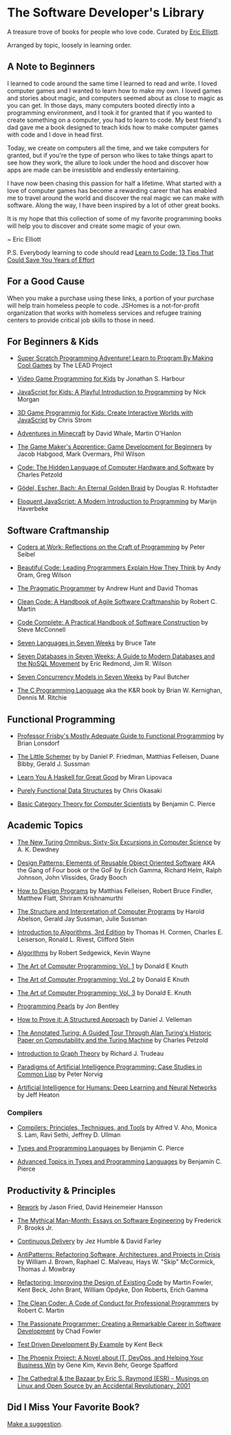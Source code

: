 # The Software Developer's Library

A treasure trove of books for people who love code. Curated by [Eric Elliott](https://ericelliottjs.com).

Arranged by topic, loosely in learning order.

## A Note to Beginners

I learned to code around the same time I learned to read and write. I loved computer games and I wanted to learn how to make my own. I loved games and stories about magic, and computers seemed about as close to magic as you can get. In those days, many computers booted directly into a programming environment, and I took it for granted that if you wanted to create something on a computer, you had to learn to code. My best friend's dad gave me a book designed to teach kids how to make computer games with code and I dove in head first.

Today, we create on computers all the time, and we take computers for granted, but if you're the type of person who likes to take things apart to see how they work, the allure to look under the hood and discover how apps are made can be irresistible and endlessly entertaining.

I have now been chasing this passion for half a lifetime. What started with a love of computer games has become a rewarding career that has enabled me to travel around the world and discover the real magic we can make with software. Along the way, I have been inspired by a lot of other great books.

It is my hope that this collection of some of my favorite programming books will help you to discover and create some magic of your own.

~ Eric Elliott

P.S. Everybody learning to code should read [Learn to Code: 13 Tips That Could Save You Years of Effort](https://medium.com/javascript-scene/learn-to-code-13-tips-that-could-save-you-years-of-effort-92ce799a3e1f)


## For a Good Cause

When you make a purchase using these links, a portion of your purchase will help train homeless people to code. JSHomes is a not-for-profit organization that works with homeless services and refugee training centers to provide critical job skills to those in need.


## For Beginners & Kids

* [Super Scratch Programming Adventure! Learn to Program By Making Cool Games](http://www.amazon.com/Super-Scratch-Programming-Adventure-Program/dp/1593274092/ref=as_li_ss_tl?ie=UTF8&linkCode=ll1&tag=eejs-20&linkId=16addcb2acd2ce7181c55aed391a4b8e) by The LEAD Project

* [Video Game Programming for Kids](http://www.amazon.com/Video-Game-Programming-Jonathan-Harbour/dp/1435461169/ref=as_li_ss_tl?ie=UTF8&linkCode=ll1&tag=eejs-20&linkId=0320e4e869522073c5438d3806f73277) by Jonathan S. Harbour

* [JavaScript for Kids: A Playful Introduction to Programming](http://www.amazon.com/JavaScript-Kids-Playful-Introduction-Programming/dp/1593274084/ref=as_li_ss_tl?ie=UTF8&linkCode=ll1&tag=eejs-20&linkId=6bcf951285fcdab0e29cb653d652d6ec) by Nick Morgan

* [3D Game Programmig for Kids: Create Interactive Worlds with JavaScript](http://www.amazon.com/Game-Programming-Kids-Interactive-Programmers/dp/1937785440/ref=as_li_ss_tl?ie=UTF8&linkCode=ll1&tag=eejs-20&linkId=3f56b4507497c59f4ed6ecec3a93f7d4) by Chris Strom

* [Adventures in Minecraft](http://www.amazon.com/Adventures-Minecraft-David-Whale/dp/111894691X/ref=as_li_ss_tl?ie=UTF8&linkCode=ll1&tag=eejs-20&linkId=9da01767bbd5eb732a4ada0504c8a662) by David Whale, Martin O'Hanlon

* [The Game Maker's Apprentice: Game Development for Beginners](http://www.amazon.com/The-Game-Makers-Apprentice-Development/dp/1590596153/ref=as_li_ss_tl?ie=UTF8&linkCode=ll1&tag=eejs-20&linkId=982ca1338bec7213474fbcac8dc888d6) by Jacob Habgood, Mark Overmars, Phil Wilson

* [Code: The Hidden Language of Computer Hardware and Software](http://www.amazon.com/Code-Language-Computer-Hardware-Software/dp/0735611319/ref=as_li_ss_tl?ie=UTF8&linkCode=ll1&tag=eejs-20&linkId=6ed1ff0a49fb28eee7b710de5487098c) by Charles Petzold

* [Gödel, Escher, Bach: An Eternal Golden Braid](http://www.amazon.com/G%C3%B6del-Escher-Bach-Eternal-Golden/dp/0465026567/ref=as_li_ss_tl?ie=UTF8&linkCode=ll1&tag=eejs-20&linkId=93ed30e47f63b051e0d84071cec83fc1) by Douglas R. Hofstadter

* [Eloquent JavaScript: A Modern Introduction to Programming](http://www.amazon.com/Eloquent-JavaScript-Modern-Introduction-Programming/dp/1593275846/ref=as_li_ss_tl?ie=UTF8&linkCode=ll1&tag=eejs-20&linkId=c7b995d73f150026cf997ec106ca37d3) by Marijn Haverbeke


## Software Craftmanship

* [Coders at Work: Reflections on the Craft of Programming](http://www.amazon.com/Coders-Work-Reflections-Craft-Programming/dp/1430219483/ref=as_li_ss_tl?ie=UTF8&linkCode=ll1&tag=eejs-20&linkId=ce4891e24cff6af35600086a254a3661) by Peter Seibel

* [Beautiful Code: Leading Programmers Explain How They Think](http://www.amazon.com/Beautiful-Code-Leading-Programmers-Practice/dp/0596510047/ref=as_li_ss_tl?ie=UTF8&linkCode=ll1&tag=eejs-20&linkId=9584716c6027fccff9c12e866f3353a2) by Andy Oram, Greg Wilson

* [The Pragmatic Programmer](http://www.amazon.com/The-Pragmatic-Programmer-Journeyman-Master/dp/020161622X/ref=as_li_ss_tl?ie=UTF8&linkCode=ll1&tag=eejs-20&linkId=e35f3d0046f185b46f379999350eaff3) by Andrew Hunt and David Thomas

* [Clean Code: A Handbook of Agile Software Craftmanship](http://www.amazon.com/Clean-Code-Handbook-Software-Craftsmanship/dp/0132350882/ref=as_li_ss_tl?ie=UTF8&linkCode=ll1&tag=eejs-20&linkId=57c53d00417cf5bdb0364370c3202f39) by Robert C. Martin

* [Code Complete: A Practical Handbook of Software Construction](http://www.amazon.com/Code-Complete-Practical-Handbook-Construction/dp/0735619670/ref=as_li_ss_tl?ie=UTF8&linkCode=ll1&tag=eejs-20&linkId=155486c68c7371934f98360e0222d7bc) by Steve McConnell

* [Seven Languages in Seven Weeks](http://www.amazon.com/Seven-Languages-Weeks-Programming-Programmers/dp/193435659X/ref=as_li_ss_tl?ie=UTF8&linkCode=ll1&tag=eejs-20&linkId=d85311a13116f2aa4e97d60ebdb8fd2f) by Bruce Tate

* [Seven Databases in Seven Weeks: A Guide to Modern Databases and the NoSQL Movement](http://www.amazon.com/Seven-Databases-Weeks-Modern-Movement/dp/1934356921/ref=as_li_ss_tl?ie=UTF8&linkCode=ll1&tag=eejs-20&linkId=b18d654eb2fda4c4840e2919e8a55c4a) by Eric Redmond, Jim R. Wilson

* [Seven Concurrency Models in Seven Weeks](http://www.amazon.com/Seven-Concurrency-Models-Weeks-Programmers/dp/1937785653/ref=as_li_ss_tl?ie=UTF8&linkCode=ll1&tag=eejs-20&linkId=8564874935a619d8a8bdd22baeab506b) by Paul Butcher

* [The C Programming Language](http://www.amazon.com/The-Programming-Language-Brian-Kernighan/dp/0131103628/ref=as_li_ss_tl?ie=UTF8&linkCode=ll1&tag=eejs-20&linkId=a2dacad1fa8eed0aa0feaf1d54f70410) aka the K&R book by Brian W. Kernighan, Dennis M. Ritchie


## Functional Programming

* [Professor Frisby's Mostly Adequate Guide to Functional Programming](https://drboolean.gitbooks.io/mostly-adequate-guide/content/) by Brian Lonsdorf

* [The Little Schemer](http://www.amazon.com/The-Little-Schemer-4th-Edition/dp/0262560992/ref=as_li_ss_tl?ie=UTF8&linkCode=ll1&tag=eejs-20&linkId=02bdee98582fc8a973db9dff830b6b5d) by by Daniel P. Friedman, Matthias Felleisen, Duane Bibby, Gerald J. Sussman

* [Learn You A Haskell for Great Good](http://www.amazon.com/Learn-You-Haskell-Great-Good/dp/1593272839/ref=as_li_ss_tl?ie=UTF8&linkCode=ll1&tag=eejs-20&linkId=f37ff4ad70d012fe595558cbc16f183e) by Miran Lipovaca

* [Purely Functional Data Structures](http://www.amazon.com/Purely-Functional-Structures-Chris-Okasaki/dp/0521663504/ref=as_li_ss_tl?ie=UTF8&linkCode=ll1&tag=eejs-20&linkId=4b47c3066747c540cf74b295102e0f3e) by Chris Okasaki

* [Basic Category Theory for Computer Scientists](http://www.amazon.com/Category-Computer-Scientists-Foundations-Computing/dp/0262660717/ref=as_li_ss_tl?ie=UTF8&linkCode=ll1&tag=eejs-20&linkId=b29a738fb45af42a56ea448708f438c0) by Benjamin C. Pierce


## Academic Topics

* [The New Turing Omnibus: Sixty-Six Excursions in Computer Science](http://www.amazon.com/New-Turing-Omnibus-Sixty-Six-Excursions/dp/0805071660/ref=as_li_ss_tl?ie=UTF8&linkCode=ll1&tag=eejs-20&linkId=d4c83e87bc3746de2bc108878dad8e0b) by A. K. Dewdney

* [Design Patterns: Elements of Reusable Object Oriented Software](http://www.amazon.com/Design-Patterns-Elements-Reusable-Object-Oriented/dp/0201633612/ref=as_li_ss_tl?ie=UTF8&dpID=51szD9HC9pL&dpSrc=sims&preST=_AC_UL160_SR127%2C160_&refRID=1M5H8SBQF96ZHXYV1RQ2&linkCode=ll1&tag=eejs-20&linkId=530b7fcb4f0e734b7952559730673cae) AKA the Gang of Four book or the GoF by Erich Gamma, Richard Helm, Ralph Johnson, John Vlissides, Grady Booch

* [How to Design Programs](http://www.amazon.com/How-Design-Programs-Introduction-Programming/dp/0262062186/ref=as_li_ss_tl?ie=UTF8&linkCode=ll1&tag=eejs-20&linkId=1ec1b0799f5fa51cf070762f440fda32) by Matthias Felleisen, Robert Bruce Findler, Matthew Flatt, Shriram Krishnamurthi

* [The Structure and Interpretation of Computer Programs](http://www.amazon.com/Structure-Interpretation-Computer-Programs-Engineering/dp/0262510871/ref=as_li_ss_tl?ie=UTF8&linkCode=ll1&tag=eejs-20&linkId=c9229d8c79cf8044b3f467dcf7fc3354) by Harold Abelson, Gerald Jay Sussman, Julie Sussman

* [Introduction to Algorithms, 3rd Edition](http://www.amazon.com/Introduction-Algorithms-3rd-Edition-Press/dp/0262033844/ref=as_li_ss_tl?ie=UTF8&linkCode=ll1&tag=eejs-20&linkId=6cd4795a1defdc493ae88583dcc7ffea) by Thomas H. Cormen, Charles E. Leiserson, Ronald L. Rivest, Clifford Stein

* [Algorithms](http://www.amazon.com/Algorithms-4th-Edition-Robert-Sedgewick/dp/032157351X/ref=as_li_ss_tl?ie=UTF8&linkCode=ll1&tag=eejs-20&linkId=34295214cd2497b23525e76d24e5134d) by Robert Sedgewick, Kevin Wayne

* [The Art of Computer Programming: Vol. 1](http://www.amazon.com/The-Art-Computer-Programming-Vol/dp/0201896834/ref=as_li_ss_tl?ie=UTF8&linkCode=ll1&tag=eejs-20&linkId=eecb59c3dd3b568e860c2f4b6a0564e9) by Donald E Knuth

* [The Art of Computer Programming: Vol. 2](http://www.amazon.com/Art-Computer-Programming-Volume-Seminumerical/dp/0201896842/ref=as_li_ss_tl?ie=UTF8&linkCode=ll1&tag=eejs-20&linkId=e9cb1b0bb7c748d917adcefbdc1dea93) by Donald E Knuth

* [The Art of Computer Programming: Vol. 3](http://www.amazon.com/The-Art-Computer-Programming-Searching/dp/0201896850/ref=as_li_ss_tl?ie=UTF8&linkCode=ll1&tag=eejs-20&linkId=597462f2262f3e6aab618b8f2e51dcad) by Donald E. Knuth


* [Programming Pearls](http://www.amazon.com/Programming-Pearls-2nd-Edition-Bentley/dp/0201657880/ref=as_li_ss_tl?ie=UTF8&linkCode=ll1&tag=eejs-20&linkId=cd778c0dd861e88f090b877ac06abae4) by Jon Bentley

* [How to Prove it: A Structured Approach](http://www.amazon.com/How-Prove-It-Structured-Approach/dp/0521675995/ref=as_li_ss_tl?ie=UTF8&linkCode=ll1&tag=eejs-20&linkId=22353b916084ec5671524060c3af13b0) by Daniel J. Velleman

* [The Annotated Turing: A Guided Tour Through Alan Turing's Historic Paper on Computability and the Turing Machine](http://www.amazon.com/The-Annotated-Turing-Historic-Computability/dp/0470229055/ref=as_li_ss_tl?ie=UTF8&dpID=51sx1xpVIOL&dpSrc=sims&preST=_AC_UL160_SR107%2C160_&refRID=0H3V56NSRHJC0C36GQD0&linkCode=ll1&tag=eejs-20&linkId=d369bb156ec4cb9f9016d47cebc24aa3) by Charles Petzold

* [Introduction to Graph Theory](http://www.amazon.com/Introduction-Graph-Theory-Dover-Mathematics/dp/0486678709/ref=as_li_ss_tl?ie=UTF8&linkCode=ll1&tag=eejs-20&linkId=4753d57aa1d223d47ad4a5fd4c57b7d2) by Richard J. Trudeau

* [Paradigms of Artificial Intelligence Programming: Case Studies in Common Lisp](http://www.amazon.com/Paradigms-Artificial-Intelligence-Programming-Studies/dp/1558601910/ref=as_li_ss_tl?ie=UTF8&linkCode=ll1&tag=eejs-20&linkId=b2a79666d019866e9ce582fc1c514f55) by Peter Norvig

* [Artificial Intelligence for Humans: Deep Learning and Neural Networks](http://www.amazon.com/Artificial-Intelligence-Humans-Volume-Learning/dp/1505714346/ref=as_li_ss_tl?ie=UTF8&dpID=510-01XYSGL&dpSrc=sims&preST=_AC_UL160_SR130%2C160_&refRID=08F96STZ9W4R1JA9VQSN&linkCode=ll1&tag=eejs-20&linkId=3a0563d372770cb5b09632c2b3c7e861) by Jeff Heaton

### Compilers

* [Compilers: Principles, Techniques, and Tools](http://www.amazon.com/Compilers-Principles-Techniques-Tools-Edition/dp/0321486811/ref=as_li_ss_tl?ie=UTF8&linkCode=ll1&tag=eejs-20&linkId=b05ead9350e6c40d2ad5de0220df93b3) by Alfred V. Aho, Monica S. Lam, Ravi Sethi, Jeffrey D. Ullman

* [Types and Programming Languages](http://www.amazon.com/Types-Programming-Languages-MIT-Press/dp/0262162091/ref=as_li_ss_tl?ie=UTF8&linkCode=ll1&tag=eejs-20&linkId=514c9f15b923f67abcd594a67bf86a75) by Benjamin C. Pierce

* [Advanced Topics in Types and Programming Languages](http://www.amazon.com/Advanced-Topics-Types-Programming-Languages/dp/0262162288/ref=as_li_ss_tl?ie=UTF8&linkCode=ll1&tag=eejs-20&linkId=e4737e44aa17ef3dda7d62c983834cce) by Benjamin C. Pierce


## Productivity & Principles

* [Rework](http://www.amazon.com/Rework-Jason-Fried/dp/0307463745/ref=as_li_ss_tl?ie=UTF8&linkCode=ll1&tag=eejs-20&linkId=fb07bffb3f26458d1b181fe6f26660be) by Jason Fried, David Heinemeier Hansson

* [The Mythical Man-Month: Essays on Software Engineering](http://www.amazon.com/The-Mythical-Man-Month-Engineering-Anniversary/dp/0201835959/ref=as_li_ss_tl?ie=UTF8&linkCode=ll1&tag=eejs-20&linkId=635704bb5438d46528e2fc45524cc835) by Frederick P. Brooks Jr.

* [Continuous Delivery](http://www.amazon.com/Continuous-Delivery-Deployment-Automation-Addison-Wesley/dp/0321601912/ref=as_li_ss_tl?ie=UTF8&linkCode=ll1&tag=eejs-20&linkId=c3a14417e3124e233330982128167324) by Jez Humble & David Farley

* [AntiPatterns: Refactoring Software, Architectures, and Projects in Crisis](http://www.amazon.com/AntiPatterns-Refactoring-Software-Architectures-Projects/dp/0471197130/ref=as_li_ss_tl?ie=UTF8&linkCode=ll1&tag=eejs-20&linkId=a16d2a25826f74deb9a4030f4f590904) by William J. Brown, Raphael C. Malveau, Hays W. "Skip" McCormick, Thomas J. Mowbray

* [Refactoring: Improving the Design of Existing Code](http://www.amazon.com/Refactoring-Improving-Design-Existing-Code/dp/0201485672/ref=as_li_ss_tl?ie=UTF8&linkCode=ll1&tag=eejs-20&linkId=503f5f6539e7c33836f1f848b424295f) by Martin Fowler, Kent Beck, John Brant, William Opdyke, Don Roberts, Erich Gamma

* [The Clean Coder: A Code of Conduct for Professional Programmers](http://www.amazon.com/The-Clean-Coder-Professional-Programmers/dp/0137081073/ref=as_li_ss_tl?ie=UTF8&linkCode=ll1&tag=eejs-20&linkId=677a2ee28efb51d1c3b8392a81efa5a1) by Robert C. Martin

* [The Passionate Programmer: Creating a Remarkable Career in Software Development](http://www.amazon.com/The-Passionate-Programmer-Remarkable-Development/dp/1934356344/ref=as_li_ss_tl?ie=UTF8&linkCode=ll1&tag=eejs-20&linkId=2d8a96b2cfd6021bcb12e268e0213937) by Chad Fowler

* [Test Driven Development By Example](http://www.amazon.com/Test-Driven-Development-By-Example/dp/0321146530/ref=as_li_ss_tl?ie=UTF8&linkCode=ll1&tag=eejs-20&linkId=4bdd44ebc587c423a1986285edd66e2c) by Kent Beck

* [The Phoenix Project: A Novel about IT, DevOps, and Helping Your Business Win](http://www.amazon.com/Phoenix-Project-DevOps-Helping-Business/dp/0988262509/ref=as_li_ss_tl?ie=UTF8&linkCode=ll1&tag=eejs-20&linkId=a0f02161c4cba3083fd25d7ecc27a1fd) by Gene Kim, Kevin Behr, George Spafford

* [The Cathedral & the Bazaar by Eric S. Raymond (ESR) - Musings on Linux and Open Source by an Accidental Revolutionary, 2001](http://www.amazon.com/The-Cathedral-Bazaar-Accidental-Revolutionary/dp/0596001088/ref=as_li_ss_tl?ie=UTF8&linkCode=ll1&tag=eejs-20&linkId=88c890d2ff7b15942a3021d65b4bce43)

## Did I Miss Your Favorite Book?

[Make a suggestion](https://github.com/ericelliott/the-software-developers-library/issues/new?title=Book+Title+Here).
